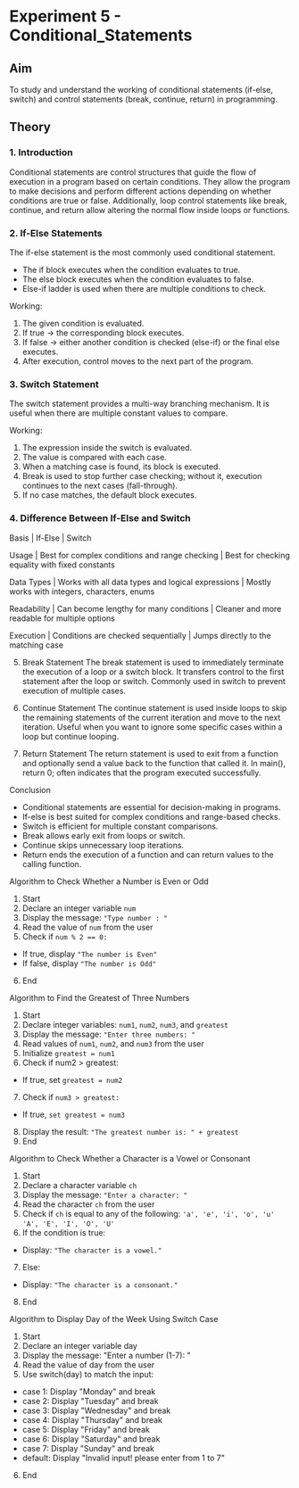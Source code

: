 # Experiment 5 - Conditional_Statements
## Aim
To study and understand the working of conditional statements (if-else, switch) and control statements (break, continue, return) in programming.

## Theory
### 1. Introduction
Conditional statements are control structures that guide the flow of execution in a program based on certain conditions. They allow the program to make decisions and perform different actions depending on whether conditions are true or false. Additionally, loop control statements like break, continue, and return allow altering the normal flow inside loops or functions.

### 2. If-Else Statements
The if-else statement is the most commonly used conditional statement.
- The if block executes when the condition evaluates to true.
- The else block executes when the condition evaluates to false.
- Else-if ladder is used when there are multiple conditions to check.

Working:

1. The given condition is evaluated.
2. If true → the corresponding block executes.
3. If false → either another condition is checked (else-if) or the final else executes.
4. After execution, control moves to the next part of the program.

### 3. Switch Statement
The switch statement provides a multi-way branching mechanism. It is useful when there are multiple constant values to compare.

Working:

1. The expression inside the switch is evaluated.
2. The value is compared with each case.
3. When a matching case is found, its block is executed.
4. Break is used to stop further case checking; without it, execution continues to the next cases (fall-through).
5. If no case matches, the default block executes.

### 4. Difference Between If-Else and Switch

Basis   |   If-Else   |   Switch

Usage   |   Best for complex conditions and range checking   |   Best for checking equality with fixed constants

Data Types   |   Works with all data types and logical expressions   |   Mostly works with integers, characters, enums

Readability   |   Can become lengthy for many conditions   |   Cleaner and more readable for multiple options

Execution   |   Conditions are checked sequentially   |   Jumps directly to the matching case


5. Break Statement
The break statement is used to immediately terminate the execution of a loop or a switch block.
It transfers control to the first statement after the loop or switch. Commonly used in switch to prevent execution of multiple cases.

6. Continue Statement
The continue statement is used inside loops to skip the remaining statements of the current iteration and move to the next iteration.
Useful when you want to ignore some specific cases within a loop but continue looping.

7. Return Statement
The return statement is used to exit from a function and optionally send a value back to the function that called it.
In main(), return 0; often indicates that the program executed successfully.

Conclusion
* Conditional statements are essential for decision-making in programs.
* If-else is best suited for complex conditions and range-based checks.
* Switch is efficient for multiple constant comparisons.
* Break allows early exit from loops or switch.
* Continue skips unnecessary loop iterations.
* Return ends the execution of a function and can return values to the calling function.

Algorithm to Check Whether a Number is Even or Odd
1. Start
2. Declare an integer variable `num`
3. Display the message: `"Type number : "`
4. Read the value of `num` from the user
5. Check if `num % 2 == 0:`
  * If true, display `"The number is Even"`
  * If false, display `"The number is Odd"`
6. End

Algorithm to Find the Greatest of Three Numbers
1. Start
2. Declare integer variables: `num1`, `num2`, `num3`, and `greatest`
3. Display the message: `"Enter three numbers: "`
4. Read values of `num1`, `num2`, and `num3` from the user
5. Initialize `greatest = num1`
6. Check if num2 > greatest:
  * If true, set `greatest = num2`
7. Check if `num3 > greatest:`
  * If true, `set greatest = num3`
8. Display the result: `"The greatest number is: " + greatest`
9. End

Algorithm to Check Whether a Character is a Vowel or Consonant
1. Start
2. Declare a character variable `ch`
3. Display the message: `"Enter a character: "`
4. Read the character `ch` from the user
5. Check if `ch` is equal to any of the following:
`'a', 'e', 'i', 'o', 'u'`
`'A', 'E', 'I', 'O', 'U'`
6. If the condition is true:
* Display: `"The character is a vowel."`
7. Else:
* Display: `"The character is a consonant."`
8. End

Algorithm to Display Day of the Week Using Switch Case
1. Start
2. Declare an integer variable day
3. Display the message: "Enter a number (1-7): "
4. Read the value of day from the user
5. Use switch(day) to match the input:
* case 1: Display "Monday" and break
* case 2: Display "Tuesday" and break
* case 3: Display "Wednesday" and break
* case 4: Display "Thursday" and break
* case 5: Display "Friday" and break
* case 6: Display "Saturday" and break
* case 7: Display "Sunday" and break
* default: Display "Invalid input! please enter from 1 to 7"
6. End


